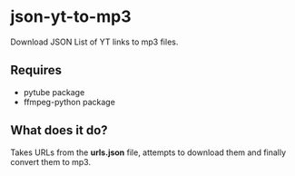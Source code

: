 # json-yt-to-mp3
Download JSON List of YT links to mp3 files.

## Requires
- pytube package
- ffmpeg-python package

## What does it do?
Takes URLs from the **urls.json** file, attempts to download them and finally convert them to mp3.
